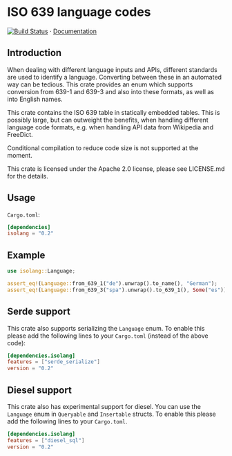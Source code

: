 # ISO 639 language codes

[![Build Status](https://travis-ci.org/humenda/isolang-rs.svg?branch=master)](https://travis-ci.org/humenda/isolang-rs) ·
[Documentation](https://docs.rs/isolang)

Introduction
------------

When dealing with different language inputs and APIs, different standards are used to identify
a language. Converting between these in an automated way can be tedious. This crate provides an
enum which supports conversion from 639-1 and 639-3 and also into these formats, as well as
into English names.

This crate contains the ISO 639 table in statically embedded tables. This is
possibly large, but can outweight the benefits, when handling different language
code formats, e.g. when handling API data from Wikipedia and FreeDict.

Conditional compilation to reduce code size is not supported at the moment.

This crate is licensed under the Apache 2.0 license, please see LICENSE.md for
the details.

Usage
-----

`Cargo.toml`:

```toml
[dependencies]
isolang = "0.2"
```

Example
-------

```rust
use isolang::Language;

assert_eq!(Language::from_639_1("de").unwrap().to_name(), "German");
assert_eq!(Language::from_639_3("spa").unwrap().to_639_1(), Some("es"));
```

Serde support
-------------

This crate also supports serializing the `Language` enum. To enable this please
add the following lines to your `Cargo.toml` (instead of the above code):

```toml
[dependencies.isolang]
features = ["serde_serialize"]
version = "0.2"
```

Diesel support
-------------

This crate also has experimental support for diesel. You can use the `Language`
enum in `Queryable` and `Insertable` structs. To enable this please add the
following lines to your `Cargo.toml`.

```toml
[dependencies.isolang]
features = ["diesel_sql"]
version = "0.2"
```
